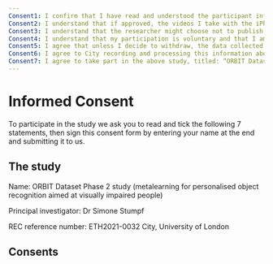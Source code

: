 ```yaml
---
Consent1: I confirm that I have read and understood the participant information dated 27th July 2020 for the above study. I have had the opportunity to consider the information and ask questions which have been answered satisfactorily.
Consent2: I understand that if approved, the videos I take with the iPhone app will become part of an open dataset.
Consent3: I understand that the researcher might choose not to publish one or more of my videos in the open dataset.
Consent4: I understand that my participation is voluntary and that I am free to withdraw without giving a reason without being penalised or disadvantaged.
Consent5: I agree that unless I decide to withdraw, the data collected up to this point will be used in the study.
Consent6: I agree to City recording and processing this information about me. I understand that this information will be used only for the purposes explained in the participant information and my consent is conditional on City complying with its duties and obligations under the General Data Protection Regulation (GDPR).
Consent7: I agree to take part in the above study, titled: “ORBIT Dataset Phase 2 study (metalearning for personalised object recognition aimed at visually impaired people)”.
---
```


# Informed Consent

To participate in the study we ask you to read and tick the following 7 statements, then sign this consent form by entering your name at the end and submitting it to us. 

## The study

Name: ORBIT Dataset Phase 2 study (metalearning for personalised object recognition aimed at visually impaired people)

Principal investigator: Dr Simone Stumpf

REC reference number: ETH2021-0032 City, University of London

## Consents
